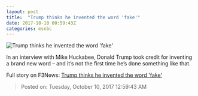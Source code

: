 ```yaml
---
layout: post
title:  "Trump thinks he invented the word 'fake'"
date: 2017-10-10 00:59:43Z
categories: msnbc
---
```


![Trump thinks he invented the word 'fake'](http://media1.s-nbcnews.com/j/MSNBC/Components/Video/201710/MNBC-CH-XXXXXXXX_CLN_SDO-3A2_20-00_ALL_IN_with_CHRIS_HAYES_AS_frame_88918.video_1067x600.jpg)

In an interview with Mike Huckabee, Donald Trump took credit for inventing a brand new word – and it’s not the first time he’s done something like that.


Full story on F3News: [Trump thinks he invented the word 'fake'](http://www.f3nws.com/n/aFYWXC)

> Posted on: Tuesday, October 10, 2017 12:59:43 AM
